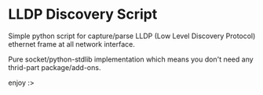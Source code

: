 # LLDP Discovery Script

Simple python script for capture/parse LLDP (Low Level Discovery Protocol) ethernet frame at all network interface. 

Pure socket/python-stdlib implementation which means you don't need any thrid-part package/add-ons. 

enjoy :>

